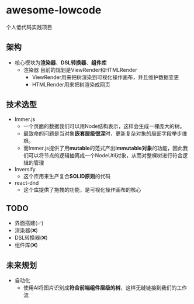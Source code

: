 # awesome-lowcode
个人低代码实践项目
## 架构
* 核心模块为**渲染器**、**DSL转换器**、**组件库**
    * 渲染器
    目前的规划是ViewRender和HTMLRender
        * ViewRender用来把树渲染到可视化操作画布，并且维护数据变更
        * HTMLRender用来把树渲染成网页

## 技术选型
* Immer.js
    * 一个页面的数据我们可以用Node结构表示，这样会生成一棵庞大的树。
    * 最致命的问题是当对象**嵌套层级很深**时，更新复杂对象的局部字段举步维艰。
    * 而Immer.js提供了用**mutable**的范式产出**immutable对象**的功能，因此我们可以将节点的逻辑抽离成一个NodeUtil对象，从而对整棵树进行符合逻辑的管理
* Inversify
    * 这个库用来生产复合**SOLID原则**的代码
* react-dnd
    * 这个库提供了拖拽的功能，是可视化操作画布的核心

## TODO
* 界面搭建(✅)
* 渲染器(❌)
* DSL转换器(❌)
* 组件库(❌)

## 未来规划
* 自动化
    * 使用AI将图片识别成**符合前端组件层级的树**，这样无缝链接到我们的工作流
